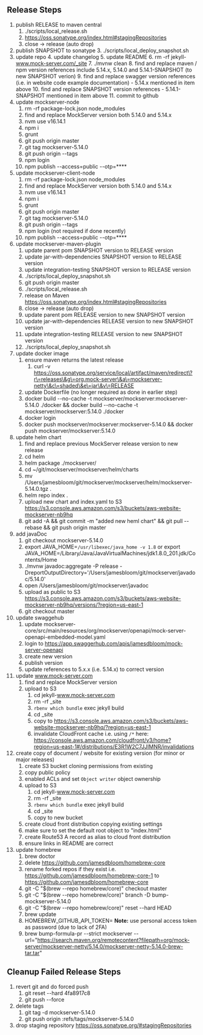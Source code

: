 ## Release Steps

1. publish RELEASE to maven central
    1. ./scripts/local_release.sh
    2. https://oss.sonatype.org/index.html#stagingRepositories
    3. close -> release (auto drop)
2. publish SNAPSHOT to sonatype
    3. ./scripts/local_deploy_snapshot.sh
3. update repo
    4. update changelog
    5. update README
    6. rm -rf jekyll-www.mock-server.com/_site
    7. ./mvnw clean
    8. find and replace maven / npm version references include 5.14.x, 5.14.0 and 5.14.1-SNAPSHOT (to new SNAPSHOT verion)
    9. find and replace swagger version references (i.e. in website code example documentation) - 5.14.x mentioned in item above
    10. find and replace SNAPSHOT version references - 5.14.1-SNAPSHOT mentioned in item above
    11. commit to github
4. update mockserver-node
    1. rm -rf package-lock.json node_modules
    2. find and replace MockServer version both 5.14.0 and 5.14.x
    3. nvm use v16.14.1
    4. npm i
    5. grunt
    6. git push origin master
    7. git tag mockserver-5.14.0
    8. git push origin --tags
    9. npm login
    10. npm publish --access=public --otp=****
5. update mockserver-client-node
    1. rm -rf package-lock.json node_modules
    2. find and replace MockServer version both 5.14.0 and 5.14.x
    3. nvm use v16.14.1
    4. npm i
    5. grunt
    6. git push origin master
    7. git tag mockserver-5.14.0
    8. git push origin --tags
    9. npm login (not required if done recently)
    10. npm publish --access=public --otp=****
6. update mockserver-maven-plugin
    1. update parent pom SNAPSHOT version to RELEASE version
    2. update jar-with-dependencies SNAPSHOT version to RELEASE version
    3. update integration-testing SNAPSHOT version to RELEASE version
    4. ./scripts/local_deploy_snapshot.sh
    5. git push origin master
    6. ./scripts/local_release.sh
    7. release on Maven https://oss.sonatype.org/index.html#stagingRepositories
    8. close -> release (auto drop)
    9. update parent pom RELEASE version to new SNAPSHOT version
    10. update jar-with-dependencies RELEASE version to new SNAPSHOT version
    11. update integration-testing RELEASE version to new SNAPSHOT version
    12. ./scripts/local_deploy_snapshot.sh
7. update docker image
    1. ensure maven returns the latest release
        1. curl -v https://oss.sonatype.org/service/local/artifact/maven/redirect\?r\=releases\&g\=org.mock-server\&a\=mockserver-netty\&c\=shaded\&e\=jar\&v\=RELEASE
    2. update Dockerfile (no longer required as done in earlier step)
    3. docker build --no-cache -t mockserver/mockserver:mockserver-5.14.0 ./docker && docker build --no-cache -t mockserver/mockserver:5.14.0 ./docker
    6. docker login
    7. docker push mockserver/mockserver:mockserver-5.14.0 && docker push mockserver/mockserver:5.14.0
8. update helm chart
    1. find and replace previous MockServer release version to new release
    2. cd helm
    3. helm package ./mockserver/
    4. cd ~/git/mockserver/mockserver/helm/charts
    5. mv /Users/jamesbloom/git/mockserver/mockserver/helm/mockserver-5.14.0.tgz .
    6. helm repo index .
    7. upload new chart and index.yaml to S3 https://s3.console.aws.amazon.com/s3/buckets/aws-website-mockserver-nb9hq
    8. git add -A && git commit -m "added new heml chart" && git pull --rebase && git push origin master
9. add javaDoc
   1. git checkout mockserver-5.14.0
   2. export JAVA_HOME=`/usr/libexec/java_home -v 1.8` or export JAVA_HOME=/Library/Java/JavaVirtualMachines/jdk1.8.0_201.jdk/Contents/Home
   3. ./mvnw javadoc:aggregate -P release -DreportOutputDirectory='/Users/jamesbloom/git/mockserver/javadoc/5.14.0'
   4. open /Users/jamesbloom/git/mockserver/javadoc
   5. upload as public to S3 https://s3.console.aws.amazon.com/s3/buckets/aws-website-mockserver-nb9hq/versions/?region=us-east-1
   6. git checkout master
10. update swaggehub
    1. update mockserver-core/src/main/resources/org/mockserver/openapi/mock-server-openapi-embedded-model.yaml
    2. login to https://app.swaggerhub.com/apis/jamesdbloom/mock-server-openapi
    3. create new version
    4. publish version
    5. update references to 5.x.x (i.e. 5.14.x) to correct version
11. update www.mock-server.com
    1. find and replace MockServer version
    2. upload to S3
        1. cd jekyll-www.mock-server.com
        2. rm -rf _site
        3. `rbenv which bundle` exec jekyll build
        4. cd _site
        5. copy to https://s3.console.aws.amazon.com/s3/buckets/aws-website-mockserver-nb9hq/?region=us-east-1
        6. invalidate CloudFront cache i.e. using `/*` here: https://console.aws.amazon.com/cloudfront/v3/home?region=us-east-1#/distributions/E3R1W2C7JJIMNR/invalidations
12. create copy of document / website for existing version (for minor or major releases)
    1. create S3 bucket cloning permissions from existing
    2. copy public policy
    3. enabled ACLs and set `Object writer` object ownership
    4. upload to S3
        1. cd jekyll-www.mock-server.com
        2. rm -rf _site
        3. `rbenv which bundle` exec jekyll build
        4. cd _site
        5. copy to new bucket
    5. create cloud front distribution copying existing settings
    6. make sure to set the default root object to "index.html"
    7. create Route53 A record as alias to cloud front distribution
    8. ensure links in README are correct
13. update homebrew
    1. brew doctor
    2. delete https://github.com/jamesdbloom/homebrew-core
    3. rename forked repos if they exist i.e. https://github.com/jamesdbloom/homebrew-core-1 to https://github.com/jamesdbloom/homebrew-core
    4. git -C "$(brew --repo homebrew/core)" checkout master
    5. git -C "$(brew --repo homebrew/core)" branch -D bump-mockserver-5.14.0
    6. git -C "$(brew --repo homebrew/core)" reset --hard HEAD
    7. brew update
    8. HOMEBREW_GITHUB_API_TOKEN=<token value> **Note:** use personal access token as password (due to lack of 2FA)
    9. brew bump-formula-pr --strict mockserver --url="https://search.maven.org/remotecontent?filepath=org/mock-server/mockserver-netty/5.14.0/mockserver-netty-5.14.0-brew-tar.tar"

## Cleanup Failed Release Steps

1. revert git and do forced push
   1. git reset --hard 4fa8917c8
   2. git push --force
2. delete tags
   1. git tag -d mockserver-5.14.0
   2. git push origin :refs/tags/mockserver-5.14.0
3. drop staging repository https://oss.sonatype.org/#stagingRepositories